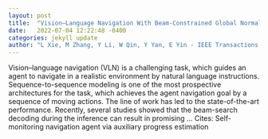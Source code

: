 ```yaml
---
layout: post
title:  "Vision–Language Navigation With Beam-Constrained Global Normalization"
date:   2022-07-04 12:22:48 -0400
categories: jekyll update
author: "L Xie, M Zhang, Y Li, W Qin, Y Yan, E Yin - IEEE Transactions on Neural Networks …, 2022"
---
```

Vision–language navigation (VLN) is a challenging task, which guides an agent to navigate in a realistic environment by natural language instructions. Sequence-to-sequence modeling is one of the most prospective architectures for the task, which achieves the agent navigation goal by a sequence of moving actions. The line of work has led to the state-of-the-art performance. Recently, several studies showed that the beam-search decoding during the inference can result in promising …
Cites: ‪Self-monitoring navigation agent via auxiliary progress estimation‬  